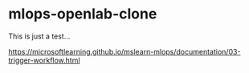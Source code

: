 # mlops-openlab-clone

This is just a test...


https://microsoftlearning.github.io/mslearn-mlops/documentation/03-trigger-workflow.html
